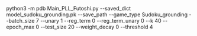 python3 -m pdb  Main_PLL_Futoshi.py --saved_dict model_sudoku_grounding.pk --save_path  --game_type Sudoku_grounding --batch_size 7 --unary 1 --reg_term 0 --reg_term_unary 0 --k 40 --epoch_max 0 --test_size 20 --weight_decay 0 --threshold 4
